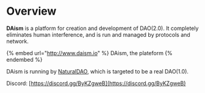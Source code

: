 # Overview

**DAism** is a platform for creation and development of DAO(2.0).  It completely eliminates human interference, and is run and managed by protocols and network.&#x20;

{% embed url="http://www.daism.io" %}
DAism, the plateform
{% endembed %}

DAism is running by [NaturalDAO](https://app.gitbook.com/www.naturaldao.io), which is targeted to be a real DAO(1.0).

Discord: [https://discord.gg/ByKZgweB](https://discord.gg/ByKZgweB)
